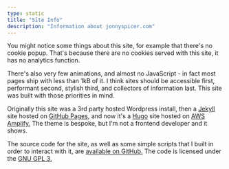 ```yaml
---
type: static
title: "Site Info"
description: "Information about jonnyspicer.com"
---
```

You might notice some things about this site, for example that there's no cookie popup. That's because there are no cookies served with this site, it has no analytics function.

There's also very few animations, and almost no JavaScript - in fact most pages ship with less than 1kB of it. I think sites should be accessible first, performant second, stylish
third, and collectors of information last. This site was built with those priorities in mind.

Originally this site was a 3rd party hosted Wordpress install, then a [Jekyll](https://jekyllrb.com/) site hosted on [GitHub Pages](https://pages.github.com/), and now it's a [Hugo](https://gohugo.io/) site hosted on [AWS Amplify.](https://aws.amazon.com/amplify/) The theme is bespoke, but I'm not a frontend developer and it shows.

The source code for the site, as well as some simple scripts that I built in order to interact with it, are [available on GitHub.](https://github.com/jonnyspicer/jonnyspicer.com)
The code is licensed under the [GNU GPL 3.](https://www.gnu.org/licenses/gpl-3.0.en.html)

